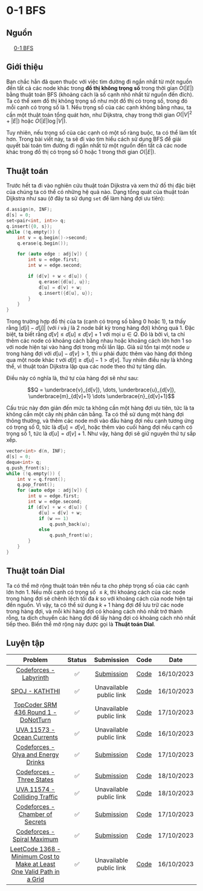 # 0-1 BFS

## Nguồn

<img src="../../../../assets/images/cpalgorithms.ico" width="16" height="16"/> [0-1 BFS](https://cp-algorithms.com/graph/01_bfs.html)

## Giới thiệu

Bạn chắc hẳn đã quen thuộc với việc tìm đường đi ngắn nhất từ một nguồn đến tất cả các node khác trong **đồ thị không trọng số** trong thời gian $O(|E|)$ bằng thuật toán BFS (khoảng cách là số cạnh nhỏ nhất từ nguồn đến đích). Ta có thể xem đồ thị không trọng số như một đồ thị có trọng số, trong đó mỗi cạnh có trọng số là $1$. Nếu trọng số của các cạnh không bằng nhau, ta cần một thuật toán tổng quát hơn, như Dijkstra, chạy trong thời gian $O(|V|^2 + |E|)$ hoặc $O(|E| \log |V|)$.

Tuy nhiên, nếu trọng số của các cạnh có một số ràng buộc, ta có thể làm tốt hơn. Trong bài viết này, ta sẽ đi vào tìm hiểu cách sử dụng BFS để giải quyết bài toán tìm đường đi ngắn nhất từ một nguồn đến tất cả các node khác trong đồ thị có trọng số $0$ hoặc $1$ trong thời gian $O(|E|)$.

## Thuật toán

Trước hết ta đi vào nghiên cứu thuật toán Dijkstra và xem thử đồ thị đặc biệt của chúng ta có thể có những hệ quả nào. Dạng tổng quát của thuật toán Dijkstra như sau (ở đây ta sử dụng `set` để làm hàng đợi ưu tiên):

```cpp
d.assign(n, INF);
d[s] = 0;
set<pair<int, int>> q;
q.insert({0, s});
while (!q.empty()) {
    int v = q.begin()->second;
    q.erase(q.begin());

    for (auto edge : adj[v]) {
        int u = edge.first;
        int w = edge.second;

        if (d[v] + w < d[u]) {
            q.erase({d[u], u});
            d[u] = d[v] + w;
            q.insert({d[u], u});
        }
    }
}
```

Trong trường hợp đồ thị của ta (cạnh có trọng số bằng $0$ hoặc $1$), ta thấy rằng $|d[i] - d[j]|$ (với $i$ và $j$ là 2 node bất kỳ trong hàng đợi) không quá 1. Đặc biệt, ta biết rằng $d[v] \le d[u] \le d[v] + 1$ với mọi $u \in Q$. Đó là bởi vì, ta chỉ thêm các node có khoảng cách bằng nhau hoặc khoảng cách lớn hơn 1 so với node hiện tại vào hàng đợi trong mỗi lần lặp. Giả sử tồn tại một node $u$ trong hàng đợi với $d[u] - d[v] > 1$, thì $u$ phải được thêm vào hàng đợi thông qua một node khác $t$ với $d[t] \ge d[u] - 1 > d[v]$. Tuy nhiên điều này là không thể, vì thuật toán Dijkstra lặp qua các node theo thứ tự tăng dần.

Điều này có nghĩa là, thứ tự của hàng đợi sẽ như sau:

$$Q = \underbrace{v}_{d[v]}, \dots, \underbrace{u}_{d[v]}, \underbrace{m}_{d[v]+1} \dots \underbrace{n}_{d[v]+1}$$

Cấu trúc này đơn giản đến mức ta không cần một hàng đợi ưu tiên, tức là ta không cần một cây nhị phân cân bằng. Ta có thể sử dụng một hàng đợi thông thường, và thêm các node mới vào đầu hàng đợi nếu cạnh tương ứng có trọng số $0$, tức là $d[u] = d[v]$, hoặc thêm vào cuối hàng đợi nếu cạnh có trọng số $1$, tức là $d[u] = d[v] + 1$. Như vậy, hàng đợi sẽ giữ nguyên thứ tự sắp xếp.

```cpp
vector<int> d(n, INF);
d[s] = 0;
deque<int> q;
q.push_front(s);
while (!q.empty()) {
    int v = q.front();
    q.pop_front();
    for (auto edge : adj[v]) {
        int u = edge.first;
        int w = edge.second;
        if (d[v] + w < d[u]) {
            d[u] = d[v] + w;
            if (w == 1)
                q.push_back(u);
            else
                q.push_front(u);
        }
    }
}
```

## Thuật toán Dial

Ta có thể mở rộng thuật toán trên nếu ta cho phép trọng số của các cạnh lớn hơn $1$. Nếu mỗi cạnh có trọng số $\le k$, thì khoảng cách của các node trong hàng đợi sẽ chênh lệch tối đa $k$ so với khoảng cách của node hiện tại đến nguồn. Vì vậy, ta có thể sử dụng $k + 1$ hàng đợi để lưu trữ các node trong hàng đợi, và mỗi khi hàng đợi có khoảng cách nhỏ nhất trở thành rỗng, ta dịch chuyển các hàng đợi để lấy hàng đợi có khoảng cách nhỏ nhất tiếp theo. Biến thể mở rộng này được gọi là **Thuật toán Dial**.

## Luyện tập

| Problem | Status | Submission | Code | Date |
| :---: | :-----------: | :---: | :---: | :---: |
| [Codeforces - Labyrinth](https://codeforces.com/contest/1063/problem/B) | :white_check_mark: | [Submission](https://codeforces.com/contest/1063/submission/228375510) | [Code](https://github.com/farmerboy95/CompetitiveProgramming/blob/master/Codeforces/CF1063-D1-B.cpp) | 16/10/2023 |
| [SPOJ - KATHTHI](http://www.spoj.com/problems/KATHTHI/) | :white_check_mark: | Unavailable public link | [Code](https://github.com/farmerboy95/CompetitiveProgramming/blob/master/SPOJ/SPOJ%20KATHTHI.cpp) | 16/10/2023 |
| [TopCoder SRM 436 Round 1 - DoNotTurn](https://community.topcoder.com/stat?c=problem_statement&pm=10337) | :white_check_mark: | Unavailable public link | [Code](https://github.com/farmerboy95/CompetitiveProgramming/blob/master/TopCoder/SRM436-D1-500.cpp) | 17/10/2023 |
| [UVA 11573 - Ocean Currents](https://onlinejudge.org/index.php?option=onlinejudge&page=show_problem&problem=2620) | :white_check_mark: | Unavailable public link | [Code](https://github.com/farmerboy95/CompetitiveProgramming/blob/master/UVA/UVA%2011573.cpp) | 16/10/2023 |
| [Codeforces - Olya and Energy Drinks](https://codeforces.com/contest/877/problem/D) | :white_check_mark: | [Submission](https://codeforces.com/contest/877/submission/228506864) | [Code](https://github.com/farmerboy95/CompetitiveProgramming/blob/master/Codeforces/CF877-D2-D.cpp) | 17/10/2023 |
| [Codeforces - Three States](https://codeforces.com/contest/590/problem/C) | :white_check_mark: | [Submission](https://codeforces.com/contest/590/submission/228627852) | [Code](https://github.com/farmerboy95/CompetitiveProgramming/blob/master/Codeforces/CF590-D1-C.cpp) | 18/10/2023 |
| [UVA 11574 - Colliding Traffic](https://onlinejudge.org/index.php?option=onlinejudge&page=show_problem&problem=2621)| :white_check_mark: | Unavailable public link | [Code](https://github.com/farmerboy95/CompetitiveProgramming/blob/master/UVA/UVA%2011574.cpp) | 18/10/2023 |
| [Codeforces - Chamber of Secrets](https://codeforces.com/contest/173/problem/B) | :white_check_mark: | [Submission](https://codeforces.com/contest/173/submission/228530106) | [Code](https://github.com/farmerboy95/CompetitiveProgramming/blob/master/Codeforces/CF173-D12-B.cpp) | 17/10/2023 |
| [Codeforces - Spiral Maximum](https://codeforces.com/contest/173/problem/C) | :white_check_mark: | [Submission](https://codeforces.com/contest/173/submission/228555646) | [Code](https://github.com/farmerboy95/CompetitiveProgramming/blob/master/Codeforces/CF173-D12-C.cpp) | 17/10/2023 |
| [LeetCode 1368 - Minimum Cost to Make at Least One Valid Path in a Grid](https://leetcode.com/problems/minimum-cost-to-make-at-least-one-valid-path-in-a-grid) | :white_check_mark: | Unavailable public link | [Code](https://github.com/farmerboy95/CompetitiveProgramming/blob/master/LeetCode/LC1368-minimum-cost-to-make-at-least-one-valid-path-in-a-grid.cpp) | 16/10/2023 |
